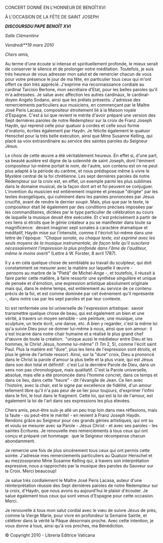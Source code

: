 CONCERT DONNÉ EN L'HONNEUR DE BENOÎTXVI

À L'OCCASION DE LA FÊTE DE SAINT JOSEPH

***DISCOURS******DU PAPE BENOÎT XVI***

*Salle Clémentine*

*Vendredi**19 mars 2010*

*Chers amis,*

Au terme d'une écoute si intense et spirituellement profonde, le mieux serait de conserver le silence et de prolonger notre méditation. Toutefois, je suis très heureux de vous adresser mon salut et de remercier chacun de vous pour votre présence le jour de ma fête, en particulier tous ceux qui m'ont offert ce don très apprécié. J'exprime ma reconnaissance cordiale au cardinal Tarcisio Bertone, mon secrétaire d'Etat, pour les belles paroles qu'il m'a adressées. Je salue avec affection les autres cardinaux, le cardinal-doyen Angelo Sodano, ainsi que les prélats présents. J'adresse des remerciements particuliers aux musiciens, en commençant par le Maître José Peris Lacasa, compositeur étroitement lié à la Maison royale d'Espagne. C'est à lui que revient le mérite d'avoir préparé une version des Sept dernières paroles de notre Rédempteur sur la croix de Franz Joseph Haydn, qui reprend celle pour quatuor à cordes et celle sous forme d'oratorio, écrites également par Haydn. Je félicite également le quatuor Henschel pour la très belle exécution, ainsi que Mme Susanne Kelling, qui placé sa voix extraordinaire au service des saintes paroles du Seigneur Jésus.

Le choix de cette œuvre a été véritablement heureux. En effet si, d'une part, sa beauté austère est digne de la solennité de saint Joseph, dont l'éminent compositeur lui-même portait le nom, de l'autre, son contenu est on ne peut plus adapté à la période du carême, et nous prédispose même à vivre le Mystère central de la foi chrétienne. Les sept dernières paroles de notre Rédempteur sur la croix est, en effet, un exemple parmi les plus sublimes dans le domaine musical, de la façon dont art et foi peuvent se conjuguer. L'invention du musicien est entièrement inspirée et presque "dirigée" par les textes évangéliques, qui culminent dans les paroles prononcées par Jésus crucifié, avant de rendre le dernier soupir. Mais, plus que par le texte, le compositeur était lié également par des conditions précises imposées par les commanditaires, dictées par le type particulier de célébration au cours de laquelle la musique devait être exécutée. Et c'est précisément à partir de ces liens si étroits que le génie créateur a pu se manifester dans toute sa magnificence:  devant imaginer sept sonates à caractère dramatique et méditatif, Haydn mise sur l'intensité, comme il l'écrivit lui-même dans une lettre de l'époque:  *"Chaque sonate, ou chaque texte, est exprimé avec les seuls moyens de la musique instrumentale, de façon telle qu'il suscitera nécessairement l'impression la plus profonde dans l'âme de l'auditeur, même le moins averti"* (Lettre à W. Forster, 8 avril 1787).

Il y a en cela quelque chose de semblable au travail du sculpteur, qui doit constamment se mesurer avec la matière sur laquelle il œuvre - pensons au marbre de la "Pietà" de Michel-Ange -, et toutefois, il réussit à faire parler cette matière, à faire ressortir une synthèse singulière et unique de pensée et d'émotion, une expression artistique absolument originale mais qui, dans le même temps, est entièrement au service de ce contenu précis de la foi, et est comme dominée par cet événement qu'il représente -, dans notre cas par les sept paroles et par leur contexte.

Ici est renfermée une loi universelle de l'expression artistique:  savoir transmettre quelque chose de beau, qui est également un bien et une vérité, à travers un moyen sensible - une peinture, une musique, une sculpture, un texte écrit, une danse, etc. A bien y regarder, c'est la même loi qu'a suivie Dieu pour se donner lui-même à nous, ainsi que son amour:  il s'est incarné dans notre chair humaine et a réalisé le plus grand chef d'œuvre de toute la création:  "unique aussi le médiateur entre Dieu et les hommes, le Christ Jésus, homme lui-même" (1 *Tm* 2, 5), comme l'écrit saint Paul. Plus la matière est "dure", plus les liens de l'expression sont étroits, et plus le génie de l'artiste ressort. Ainsi, sur la "dure" croix, Dieu a prononcé dans le Christ la parole d'amour la plus belle et la plus vraie, qui est Jésus dans son don total et définitif:  c'est Lui la dernière Parole de Dieu, dans un sens non pas chronologique, mais qualitatif. C'est la Parole universelle, absolue, mais elle a été prononcée dans l'homme concret, dans ce temps et dans ce lieu, dans cette "heure" - dit l'évangile de Jean. Ce lien avec l'histoire, avec la chair, est le signe par excellence de fidélité, d'un amour tellement libre qu'il n'a pas peur de se lier pour toujours, d'exprimer l'infini dans le fini, le tout dans le fragment. Cette loi, qui est la loi de l'amour, est également la loi de l'art dans ses expressions les plus élevées.

Chers amis, peut-être suis-je allé un peu trop loin dans mes réflexions, mais la faute - ou peut-être le mérite! - en revient à Franz Joseph Haydn. Rendons grâce au Seigneur pour ces grands génies artistiques, qui ont su et voulu se mesurer avec sa Parole - Jésus Christ - et avec ses paroles - les saintes Ecritures. Je renouvelle mes remerciements à tous ceux qui ont conçu et préparé cet hommage:  que le Seigneur récompense chacun abondamment.

Je remercie une fois de plus sincèrement tous ceux qui ont permis cette soirée. J'adresse mes remerciements particuliers au Quatuor Henschel et au mezzosoprano Mme Susanne Kelling qui, à travers son interprétation expressive, nous a rapprochés par la musique des paroles du Sauveur sur la Croix. Merci beaucoup!

Je salue très cordialement le Maître José Peris Lacasa, auteur d'une réinterprétation réussie des Sept dernières paroles de notre Rédempteur sur la croix, d'Haydn, que nous avons eu aujourd'hui le plaisir d'écouter. Je salue également tous ceux qui sont venus d'Espagne pour cette occasion. Merci.

Je renouvelle à tous mon salut cordial avec le vœu de suivre Jésus de près, comme la Vierge Marie, pour vivre en profondeur la Semaine Sainte, et célébrer dans la vérité la Pâque désormais proche. Avec cette intention, je vous donne à tous, ainsi qu'à vos proches, ma Bénédiction.

© Copyright 2010 - Libreria Editrice Vaticana